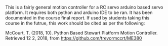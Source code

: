 This is a fairly general motion controller for a RC servo arduino based servo platform. It requires both python and arduino IDE to 
be ran. It has been documented in the course final report. 
If used by students taking this course in the futrue, this work should be cited as per the following:

McCourt, T. (2018, 10). Python Based Stewart Platform Motion Controller. Retrieved 12 2, 2018, from https://github.com/trevormccrt/ME380
